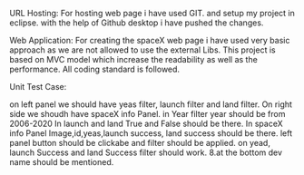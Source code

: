 URL Hosting:
For hosting web page i have used GIT. and setup my project in eclipse.
with the help of Github desktop i have pushed the changes.

Web Application:
For creating the spaceX web page i have used very basic approach as we are not allowed to use the external Libs. This project is based on MVC model which increase the readability as well as the performance. All coding standard is followed.

Unit Test Case:

on left panel we should have yeas filter, launch filter and land filter.
On right side we shoudh have spaceX info Panel.
in Year filter year should be from 2006-2020
In launch and land True and False should be there.
In spaceX info Panel Image,id,yeas,launch success, land success should be there.
left panel button should be clickabe and filter should be applied.
on yead, launch Success and land Success filter should work. 8.at the bottom dev name should be mentioned.
